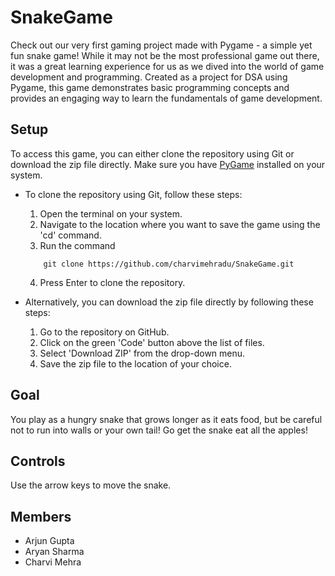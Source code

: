 # SnakeGame
Check out our very first gaming project made with Pygame - a simple yet fun snake game! While it may not be the most professional game out there, it was a great learning experience for us as we dived into the world of game development and programming. Created as a project for DSA using Pygame, this game demonstrates basic programming concepts and provides an engaging way to learn the fundamentals of game development.

## Setup
To access this game, you can either clone the repository using Git or download the zip file directly. Make sure you have [PyGame](https://pypi.org/project/pygame/ "PyGame") installed on your system.

* To clone the repository using Git, follow these steps:
    1. Open the terminal on your system.
    2. Navigate to the location where you want to save the game using the 'cd' command.
    3. Run the command 
    ```
        git clone https://github.com/charvimehradu/SnakeGame.git
    ```
    4. Press Enter to clone the repository. 

* Alternatively, you can download the zip file directly by following these steps:
    1. Go to the repository on GitHub.
    2. Click on the green 'Code' button above the list of files.
    3. Select 'Download ZIP' from the drop-down menu.
    4. Save the zip file to the location of your choice.

## Goal
You play as a hungry snake that grows longer as it eats food, but be careful not to run into walls or your own tail! Go get the snake eat all the apples!

## Controls
Use the arrow keys to move the snake.

## Members
* Arjun Gupta
* Aryan Sharma
* Charvi Mehra
